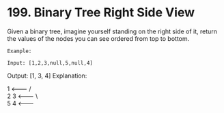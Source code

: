 # 199. Binary Tree Right Side View

Given a binary tree, imagine yourself standing on the right side of it, return the
        values of the nodes you can see ordered from top to bottom.

    Example:

    Input: [1,2,3,null,5,null,4]
Output: [1, 3, 4]
Explanation:

   1            <---
 /   \
2     3         <---
 \     \
  5     4       <---